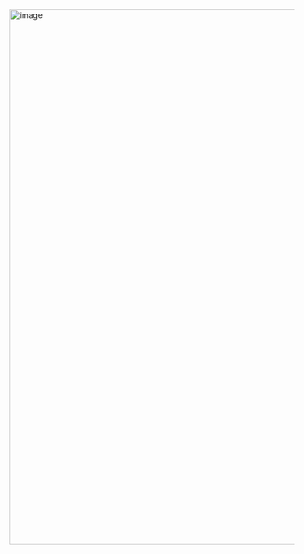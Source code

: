 <img width="1849" height="946" alt="image" src="https://github.com/user-attachments/assets/2b565d5c-c9cd-420b-8f03-82a01519cee3" />
